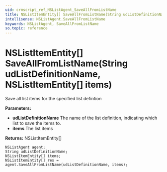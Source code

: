 ```yaml
---
uid: crmscript_ref_NSListAgent_SaveAllFromListName
title: NSListItemEntity[] SaveAllFromListName(String udListDefinitionName, NSListItemEntity[] items)
intellisense: NSListAgent.SaveAllFromListName
keywords: NSListAgent, SaveAllFromListName
so.topic: reference
---
```


# NSListItemEntity[] SaveAllFromListName(String udListDefinitionName, NSListItemEntity[] items)

Save all list items for the specified list defintion

**Parameters:**
 - **udListDefinitionName** The name of the list definition, indicating which list to save the items to.
 - **items** The list items

**Returns:** NSListItemEntity[]

```crmscript
NSListAgent agent;
String udListDefinitionName;
NSListItemEntity[] items;
NSListItemEntity[] res = agent.SaveAllFromListName(udListDefinitionName, items);
```

